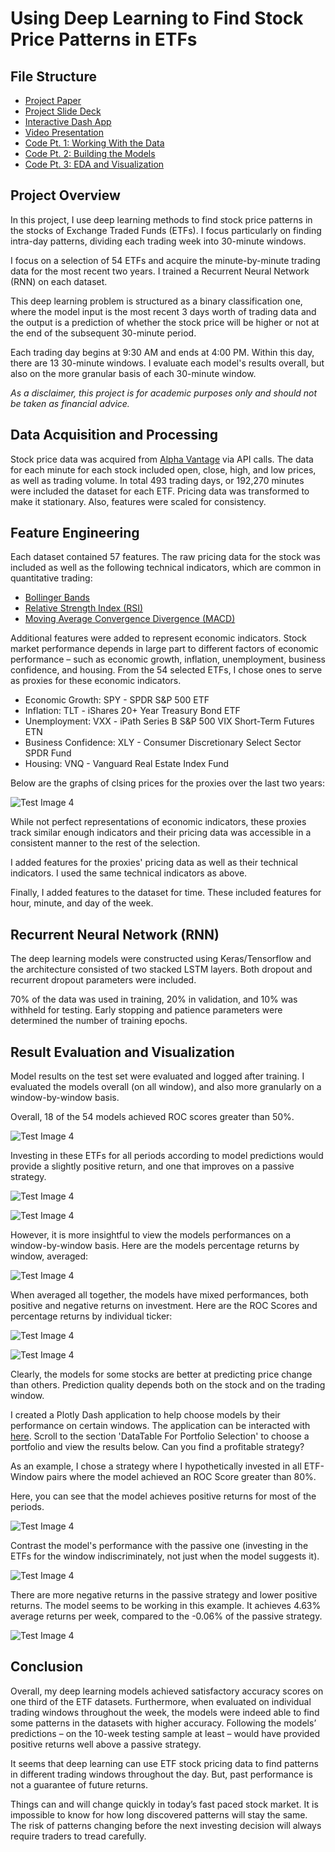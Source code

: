 # Using Deep Learning to Find Stock Price Patterns in ETFs

## File Structure
- [Project Paper](https://github.com/chpr1410/MSDS696-Practicum/blob/main/Project%20Paper.pdf)
- [Project Slide Deck](https://github.com/chpr1410/MSDS696-Practicum/blob/main/Project%20Deck.pptx)
- [Interactive Dash App](http://chpr1410.pythonanywhere.com/)
- [Video Presentation](https://www.youtube.com/watch?v=WFbcVmjmMbs)
- [Code Pt. 1: Working With the Data](https://github.com/chpr1410/MSDS696-Practicum/blob/main/1.%20Data%20Download%2C%20Cleaning%2C%20Feature%20Engineering%2C%20Processing.ipynb)
- [Code Pt. 2: Building the Models](https://github.com/chpr1410/MSDS696-Practicum/blob/main/2.%20Data%20Generator%20and%20Model%20Training.ipynb)
- [Code Pt. 3: EDA and Visualization](https://github.com/chpr1410/MSDS696-Practicum/blob/main/3.%20Exploratory%20Data%20Analysis%20and%20Visualizing%20Some%20Results.ipynb)

## Project Overview

In this project, I use deep learning methods to find stock price patterns in the stocks of Exchange Traded Funds (ETFs).  I focus particularly on finding intra-day patterns, dividing each trading week into 30-minute windows.

I focus on a selection of 54 ETFs and acquire the minute-by-minute trading data for the most recent two years.  I trained a Recurrent Neural Network (RNN) on each dataset.  

This deep learning problem is structured as a binary classification one, where the model input is the most recent 3 days worth of trading data and the output is a prediction of whether the stock price will be higher or not at the end of the subsequent 30-minute period. 

Each trading day begins at 9:30 AM and ends at 4:00 PM.  Within this day, there are 13 30-minute windows.  I evaluate each model's results overall, but also on the more granular basis of each 30-minute window.

*As a disclaimer, this project is for academic purposes only and should not be taken as financial advice.*

## Data Acquisition and Processing

Stock price data was acquired from [Alpha Vantage](https://www.alphavantage.co/) via API calls.  The data for each minute for each stock included open, close, high, and low prices, as well as trading volume.  In total 493 trading days, or 192,270 minutes were included the dataset for each ETF.  Pricing data was transformed to make it stationary. Also, features were scaled for consistency.

## Feature Engineering

Each dataset contained 57 features.  The raw pricing data for the stock was included as well as the following technical indicators, which are common in quantitative trading:

- [Bollinger Bands](https://www.investopedia.com/terms/b/bollingerbands.asp)
- [Relative Strength Index (RSI)](https://www.investopedia.com/terms/r/rsi.asp)
- [Moving Average Convergence Divergence (MACD)](https://www.investopedia.com/terms/m/macd.asp) 

Additional features were added to represent economic indicators.  Stock market performance depends in large part to different factors of economic performance – such as economic growth, inflation, unemployment, business confidence, and housing.  From the 54 selected ETFs, I chose ones to serve as proxies for these economic indicators.   
- Economic Growth: SPY - SPDR S&P 500 ETF
- Inflation: TLT - iShares 20+ Year Treasury Bond ETF
- Unemployment: VXX - iPath Series B S&P 500 VIX Short-Term Futures ETN
- Business Confidence: XLY - Consumer Discretionary Select Sector SPDR Fund
- Housing: VNQ - Vanguard Real Estate Index Fund

Below are the graphs of clsing prices for the proxies over the last two years: 

![Test Image 4](https://github.com/chpr1410/MSDS696-Practicum/blob/main/App/Static/Images/proxy_pricing.jpg)

While not perfect representations of economic indicators, these proxies track similar enough indicators and their pricing data was accessible in a consistent manner to the rest of the selection. 

I added features for the proxies' pricing data as well as their technical indicators.  I used the same technical indicators as above. 

Finally, I added features to the dataset for time.  These included features for  hour, minute, and day of the week.  

## Recurrent Neural Network (RNN)

The deep learning models were constructed using Keras/Tensorflow and the architecture consisted of two stacked LSTM layers.  Both dropout and recurrent dropout parameters were included.  

70% of the data was used in training, 20% in validation, and 10% was withheld for testing. Early stopping and patience parameters were determined the number of training epochs. 

## Result Evaluation and Visualization 

Model results on the test set were evaluated and logged after training.  I evaluated the models overall (on all window), and also more granularly on a window-by-window basis.

Overall, 18 of the 54 models achieved ROC scores greater than 50%.

![Test Image 4](https://github.com/chpr1410/MSDS696-Practicum/blob/main/App/Static/Images/roc_scores_by_ticker.jpg)

Investing in these ETFs for all periods according to model predictions would provide a slightly positive return, and one that improves on a passive strategy.

![Test Image 4](https://github.com/chpr1410/MSDS696-Practicum/blob/main/App/Static/Images/good_roc_stocks_dropdown.jpg)

![Test Image 4](https://github.com/chpr1410/MSDS696-Practicum/blob/main/App/Static/Images/good_roc_stocks_returns.jpg)

However, it is more insightful to view the models performances on a window-by-window basis.  Here are the models percentage returns by window, averaged:

![Test Image 4](https://github.com/chpr1410/MSDS696-Practicum/blob/main/App/Static/Images/all_stocks_return_by_window.jpg)

When averaged all together, the models have mixed performances, both positive and negative returns on investment.  Here are the ROC Scores and percentage returns by individual ticker:

![Test Image 4](https://github.com/chpr1410/MSDS696-Practicum/blob/main/App/Static/Images/roc_scores_by_ticker_by_Window.jpg)

![Test Image 4](https://github.com/chpr1410/MSDS696-Practicum/blob/main/App/Static/Images/model_return_by_window_by_ticker.jpg)

Clearly, the models for some stocks are better at predicting price change than others.  Prediction quality depends both on the stock and on the trading window.

I created a Plotly Dash application to help choose models by their performance on certain windows.  The application can be interacted with [here](http://chpr1410.pythonanywhere.com/).  Scroll to the section 'DataTable For Portfolio Selection' to choose a portfolio and view the results below.  Can you find a profitable strategy?

As an example, I chose a strategy where I hypothetically invested in all ETF-Window pairs where the model achieved an ROC Score greater than 80%.  

Here, you can see that the model achieves positive returns for most of the periods. 

![Test Image 4](https://github.com/chpr1410/MSDS696-Practicum/blob/main/App/Static/Images/80_percent_portfolio_returns.jpg)

Contrast the model's performance with the passive one (investing in the ETFs for  the window indiscriminately, not just when the  model suggests it).

![Test Image 4](https://github.com/chpr1410/MSDS696-Practicum/blob/main/App/Static/Images/80_percent_portfolio_passive.jpg)

There are more negative returns in the passive strategy and lower positive returns.  The model seems to be working in this example.  It achieves 4.63% average returns per week, compared to the -0.06% of the passive strategy.

![Test Image 4](https://github.com/chpr1410/MSDS696-Practicum/blob/main/App/Static/Images/80_percent_portfolio_summary.jpg)

## Conclusion

Overall, my deep learning models achieved satisfactory accuracy scores on one third of the ETF datasets.  Furthermore, when evaluated on individual trading windows throughout the week, the models were indeed able to find some patterns in the datasets with higher accuracy.  Following the models’ predictions – on the 10-week testing sample at least – would have provided positive returns well above a passive strategy.  

It seems that deep learning can use ETF stock pricing data to find patterns in different trading windows throughout the day.  But, past performance is not a guarantee of future returns.  

Things can and will change quickly in today’s fast paced stock market.  It is impossible to know for how long discovered patterns will stay the same.  The risk of patterns changing before the next investing decision will always require traders to tread carefully.
